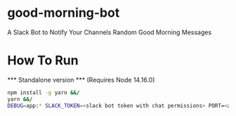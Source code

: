 # good-morning-bot
A Slack Bot to Notify Your Channels Random Good Morning Messages

# How To Run
*** Standalone version *** (Requires Node 14.16.0)
```bash
npm install -g yarn &&/
yarn &&/
DEBUG=app:* SLACK_TOKEN=<slack bot token with chat permissions> PORT=<app run port (8081 is default value)> yarn start

```
